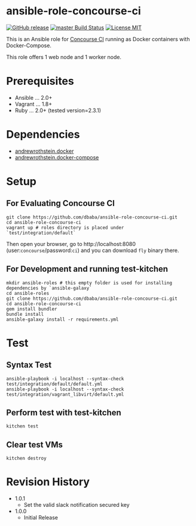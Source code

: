 ansible-role-concourse-ci
===

[![GitHub release](https://img.shields.io/github/release/dbaba/ansible-role-concourse-ci.svg)](https://github.com/dbaba/ansible-role-concourse-ci/releases/latest)
[![master Build Status](https://travis-ci.org/dbaba/ansible-role-concourse-ci.svg?branch=master)](https://travis-ci.org/dbaba/ansible-role-concourse-ci/)
[![License MIT](https://img.shields.io/github/license/dbaba/candy-red.svg)](http://opensource.org/licenses/MIT)

This is an Ansible role for [Concourse CI](https://concourse.ci) running as Docker containers with Docker-Compose.

This role offers 1 web node and 1 worker node.

# Prerequisites

 * Ansible ... 2.0+
 * Vagrant ... 1.8+
 * Ruby    ... 2.0+ (tested version=2.3.1)

# Dependencies

 * [andrewrothstein.docker](https://galaxy.ansible.com/andrewrothstein/docker/)
 * [andrewrothstein.docker-compose](https://galaxy.ansible.com/andrewrothstein/docker-compose/)

# Setup
## For Evaluating Concourse CI

    git clone https://github.com/dbaba/ansible-role-concourse-ci.git
    cd ansible-role-concourse-ci
    vagrant up # roles directory is placed under `test/integration/default`

Then open your browser, go to http://localhost:8080 (user:`concourse`/password:`ci`) and you can download `fly` binary there.

## For Development and running test-kitchen

    mkdir ansible-roles # this empty folder is used for installing dependencies by `ansible-galaxy`
    cd ansible-roles
    git clone https://github.com/dbaba/ansible-role-concourse-ci.git
    cd ansible-role-concourse-ci
    gem install bundler
    bundle install
    ansible-galaxy install -r requirements.yml

# Test
## Syntax Test

    ansible-playbook -i localhost --syntax-check test/integration/default/default.yml
    ansible-playbook -i localhost --syntax-check test/integration/vagrant_libvirt/default.yml

## Perform test with test-kitchen

    kitchen test

## Clear test VMs

    kitchen destroy

# Revision History
 * 1.0.1
    - Set the valid slack notification secured key
 * 1.0.0
    - Initial Release
